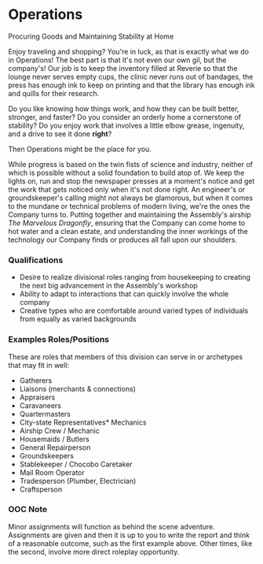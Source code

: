 <div id="title">
  <h1>Operations</h1>
  <p>Procuring Goods and Maintaining Stability at Home</p>
</div>
Enjoy traveling and shopping? You're in luck, as that is exactly what we do in Operations! The best part is that it's not even our own gil, but the company's!
Our job is to keep the inventory filled at Reverie so that the lounge never serves empty cups, the clinic never runs out of bandages, the press has enough ink to keep on printing and that the library has enough ink and quills for their research.

Do you like knowing how things work, and how they can be built better, stronger, and faster? Do you consider an orderly home a cornerstone of stability? Do you enjoy work that involves a little elbow grease, ingenuity, and a drive to see it done __right__?

Then Operations might be the place for you.

While progress is based on the twin fists of science and industry, neither of which is possible without a solid foundation to build atop of. We keep the lights on, run and stop the newspaper presses at a moment's notice and get the work that gets noticed only when it's not done right. An engineer's or groundskeeper's calling might not always be glamorous, but when it comes to the mundane or technical problems of modern living, we're the ones the Company turns to. Putting together and maintaining the Assembly's airship _The Marvelous Dragonfly_, ensuring that the Company can come home to hot water and a clean estate, and understanding the inner workings of the technology our Company finds or produces all fall upon our shoulders.

### Qualifications
- Desire to realize divisional roles ranging from housekeeping to creating the next big advancement in the Assembly's workshop
- Ability to adapt to interactions that can quickly involve the whole company
- Creative types who are comfortable around varied types of individuals from equally as varied backgrounds

### Examples Roles/Positions
These are roles that members of this division can serve in or archetypes that may fit in well:
* Gatherers
* Liaisons (merchants & connections)
* Appraisers
* Caravaneers
* Quartermasters
* City-state Representatives* Mechanics
* Airship Crew / Mechanic
* Housemaids / Butlers
* General Repairperson
* Groundskeepers
* Stablekeeper / Chocobo Caretaker
* Mail Room Operator
* Tradesperson (Plumber, Electrician)
* Craftsperson

### OOC Note
Minor assignments will function as behind the scene adventure. Assignments are given and then it is up to you to write the report and think of a reasonable outcome, such as the first example above. Other times, like the second, involve more direct roleplay opportunity.
